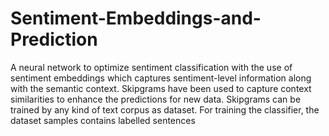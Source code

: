# Sentiment-Embeddings-and-Prediction
A neural network to optimize sentiment classification with the use of sentiment embeddings which captures sentiment-level information along with the semantic context. 
Skipgrams have been used to capture context similarities to enhance the predictions for new data.
Skipgrams can be trained by any kind of text corpus as dataset. For training the classifier, the dataset samples contains labelled sentences
